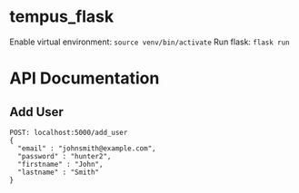 # tempus_flask

Enable virtual environment: `source venv/bin/activate`
Run flask: `flask run`

# API Documentation

## Add User

```
POST: localhost:5000/add_user
{
  "email" : "johnsmith@example.com", 
  "password" : "hunter2", 
  "firstname" : "John", 
  "lastname" : "Smith"
}
```



